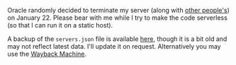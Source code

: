 Oracle randomly decided to terminate my server (along with [other people's](https://www.reddit.com/r/oraclecloud/comments/1i74dc7/anyone_experiencing_issues_with_oracle_cloud/)) on January 22. Please bear with me while I try to make the code serverless (so that I can run it on a static host).

A backup of the `servers.json` file is available [here](./servers.json), though it is a bit old and may not reflect latest data. I'll update it on request. Alternatively you may use the [Wayback Machine](https://web.archive.org/web/20241015043454/https://servers.joinmatrix.org/).
